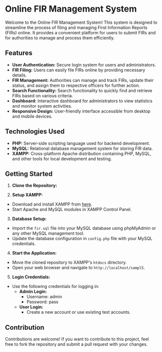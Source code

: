# Online FIR Management System

Welcome to the Online FIR Management System! This system is designed to streamline the process of filing and managing First Information Reports (FIRs) online. It provides a convenient platform for users to submit FIRs and for authorities to manage and process them efficiently.

## Features

- **User Authentication:** Secure login system for users and administrators.
- **FIR Filing:** Users can easily file FIRs online by providing necessary details.
- **FIR Management:** Authorities can manage and track FIRs, update their status, and assign them to respective officers for further action.
- **Search Functionality:** Search functionality to quickly find and retrieve FIRs based on various criteria.
- **Dashboard:** Interactive dashboard for administrators to view statistics and monitor system activities.
- **Responsive Design:** User-friendly interface accessible from desktop and mobile devices.

## Technologies Used

- **PHP:** Server-side scripting language used for backend development.
- **MySQL:** Relational database management system for storing FIR data.
- **XAMPP:** Cross-platform Apache distribution containing PHP, MySQL, and other tools for local development and testing.


## Getting Started

1. **Clone the Repository:**
 
2. **Setup XAMPP:**
- Download and install XAMPP from [here](https://www.apachefriends.org/index.html).
- Start Apache and MySQL modules in XAMPP Control Panel.

3. **Database Setup:**
- Import the `fir.sql` file into your MySQL database using phpMyAdmin or any other MySQL management tool.
- Update the database configuration in `config.php` file with your MySQL credentials.

4. **Start the Application:**
- Move the cloned repository to XAMPP's `htdocs` directory.
- Open your web browser and navigate to `http://localhost/sampl5`.

5. **Login Credentials:**
- Use the following credentials for logging in:
  - **Admin Login:**
    - Username: admin
    - Password: pass
  - **User Login:**
    - Create a new account or use existing test accounts.

## Contribution

Contributions are welcome! If you want to contribute to this project, feel free to fork the repository and submit a pull request with your changes.


